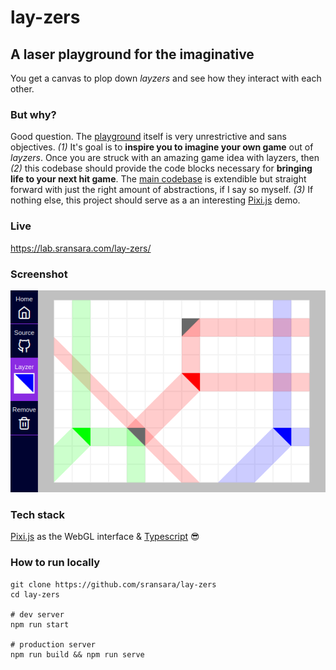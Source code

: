# lay-zers
## A laser playground for the imaginative
You get a canvas to plop down *layzers* and see how they interact with each other.

### But why?
Good question. The [playground](https://projects.sransara.com/lay-zers/) itself is very unrestrictive and sans objectives. *(1)* It's goal is to **inspire you to imagine your own game** out of *layzers*. Once you are struck with an amazing game idea with layzers, then *(2)* this codebase should provide the code blocks necessary for **bringing life to your next hit game**. The [main codebase](https://github.com/sransara/lay-zers/blob/master/src/main.ts) is extendible but straight forward with just the right amount of abstractions, if I say so myself. *(3)* If nothing else, this project should serve as a an interesting [Pixi.js](https://www.pixijs.com/) demo.


### Live
https://lab.sransara.com/lay-zers/

### Screenshot
![Mobile screenshot](./screenshot.png)


### Tech stack
[Pixi.js](https://www.pixijs.com/) as the WebGL interface & [Typescript](https://www.typescriptlang.org/) 😎

### How to run locally
```
git clone https://github.com/sransara/lay-zers
cd lay-zers

# dev server
npm run start

# production server
npm run build && npm run serve
```

